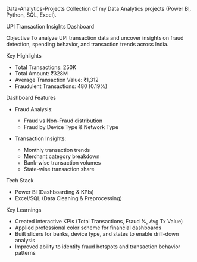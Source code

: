 Data-Analytics-Projects
Collection of my Data Analytics projects (Power BI, Python, SQL, Excel).

UPI Transaction Insights Dashboard

Objective
To analyze UPI transaction data and uncover insights on fraud detection, spending behavior, and transaction trends across India.

Key Highlights
- Total Transactions: 250K  
- Total Amount: ₹328M  
- Average Transaction Value: ₹1,312  
- Fraudulent Transactions: 480 (0.19%)  

Dashboard Features
- Fraud Analysis:  
  - Fraud vs Non-Fraud distribution  
  - Fraud by Device Type & Network Type  

- Transaction Insights:  
  - Monthly transaction trends  
  - Merchant category breakdown  
  - Bank-wise transaction volumes  
  - State-wise transaction share  

Tech Stack
- Power BI (Dashboarding & KPIs)  
- Excel/SQL (Data Cleaning & Preprocessing)  

Key Learnings
- Created interactive KPIs (Total Transactions, Fraud %, Avg Tx Value)  
- Applied professional color scheme for financial dashboards  
- Built slicers for banks, device type, and states to enable drill-down analysis  
- Improved ability to identify fraud hotspots and transaction behavior patterns  



